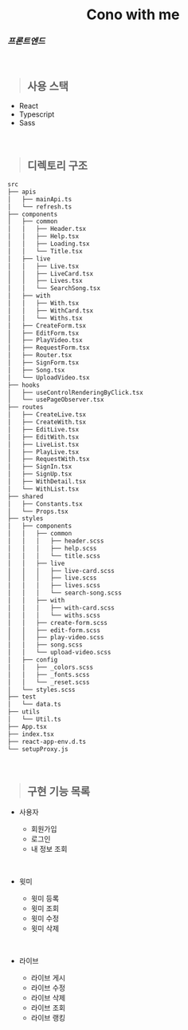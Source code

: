 <h1 align="center">Cono with me</h1>

### _프론트엔드_

<br />

> ## 사용 스택

- React
- Typescript
- Sass

<br>

> ## 디렉토리 구조

```bash
src
├── apis
│   ├── mainApi.ts
│   └── refresh.ts
├── components
│   ├── common
│   │   ├── Header.tsx
│   │   ├── Help.tsx
│   │   ├── Loading.tsx
│   │   └── Title.tsx
│   ├── live
│   │   ├── Live.tsx
│   │   ├── LiveCard.tsx
│   │   ├── Lives.tsx
│   │   └── SearchSong.tsx
│   ├── with
│   │   ├── With.tsx
│   │   ├── WithCard.tsx
│   │   └── Withs.tsx
│   ├── CreateForm.tsx
│   ├── EditForm.tsx
│   ├── PlayVideo.tsx
│   ├── RequestForm.tsx
│   ├── Router.tsx
│   ├── SignForm.tsx
│   ├── Song.tsx
│   └── UploadVideo.tsx
├── hooks
│   ├── useControlRenderingByClick.tsx
│   └── usePageObserver.tsx
├── routes
│   ├── CreateLive.tsx
│   ├── CreateWith.tsx
│   ├── EditLive.tsx
│   ├── EditWith.tsx
│   ├── LiveList.tsx
│   ├── PlayLive.tsx
│   ├── RequestWith.tsx
│   ├── SignIn.tsx
│   ├── SignUp.tsx
│   ├── WithDetail.tsx
│   └── WithList.tsx
├── shared
│   ├── Constants.tsx
│   └── Props.tsx
├── styles
│   ├── components
│   │   ├── common
│   │   │   ├── header.scss
│   │   │   ├── help.scss
│   │   │   └── title.scss
│   │   ├── live
│   │   │   ├── live-card.scss
│   │   │   ├── live.scss
│   │   │   ├── lives.scss
│   │   │   └── search-song.scss
│   │   ├── with
│   │   │   ├── with-card.scss
│   │   │   └── withs.scss
│   │   ├── create-form.scss
│   │   ├── edit-form.scss
│   │   ├── play-video.scss
│   │   ├── song.scss
│   │   └── upload-video.scss
│   ├── config
│   │   ├── _colors.scss
│   │   ├── _fonts.scss
│   │   └── _reset.scss
│   └── styles.scss
├── test
│   └── data.ts
├── utils
│   └── Util.ts
├── App.tsx
├── index.tsx
├── react-app-env.d.ts
└── setupProxy.js
```

<br>

> ## 구현 기능 목록

- 사용자

  - 회원가입
  - 로그인
  - 내 정보 조회

<br>

- 윗미

  - 윗미 등록
  - 윗미 조회
  - 윗미 수정
  - 윗미 삭제

<br>

- 라이브

  - 라이브 게시
  - 라이브 수정
  - 라이브 삭제
  - 라이브 조회
  - 라이브 랭킹

<br>

<br>
